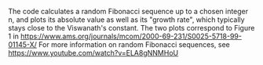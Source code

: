 The code calculates a random Fibonacci sequence up to a chosen integer n, 
and plots its absolute value as well as its "growth rate", 
which typically stays close to the Viswanath's constant.
The two plots correspond to Figure 1 in https://www.ams.org/journals/mcom/2000-69-231/S0025-5718-99-01145-X/ 
For more information on random Fibonacci sequences, see https://www.youtube.com/watch?v=ELA8gNNMHoU
